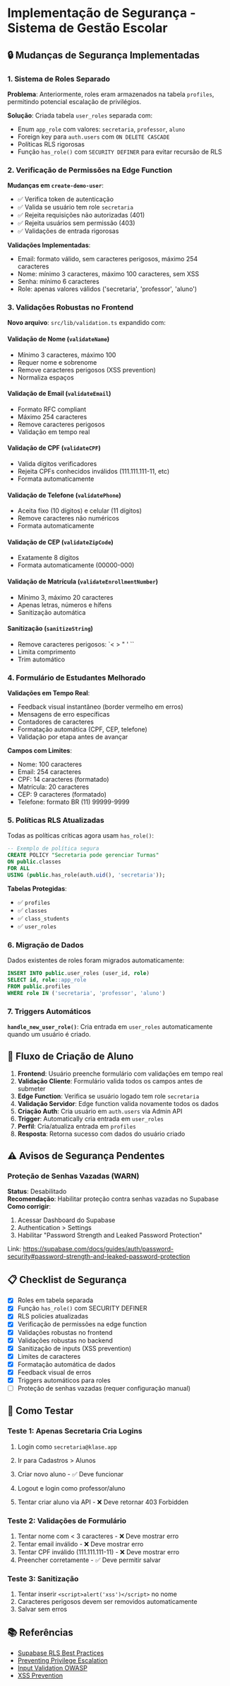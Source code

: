# Implementação de Segurança - Sistema de Gestão Escolar

## 🔒 Mudanças de Segurança Implementadas

### 1. Sistema de Roles Separado

**Problema**: Anteriormente, roles eram armazenados na tabela `profiles`, permitindo potencial escalação de privilégios.

**Solução**: Criada tabela `user_roles` separada com:
- Enum `app_role` com valores: `secretaria`, `professor`, `aluno`
- Foreign key para `auth.users` com `ON DELETE CASCADE`
- Políticas RLS rigorosas
- Função `has_role()` com `SECURITY DEFINER` para evitar recursão de RLS

### 2. Verificação de Permissões na Edge Function

**Mudanças em `create-demo-user`**:
- ✅ Verifica token de autenticação
- ✅ Valida se usuário tem role `secretaria`
- ✅ Rejeita requisições não autorizadas (401)
- ✅ Rejeita usuários sem permissão (403)
- ✅ Validações de entrada rigorosas

**Validações Implementadas**:
- Email: formato válido, sem caracteres perigosos, máximo 254 caracteres
- Nome: mínimo 3 caracteres, máximo 100 caracteres, sem XSS
- Senha: mínimo 6 caracteres
- Role: apenas valores válidos ('secretaria', 'professor', 'aluno')

### 3. Validações Robustas no Frontend

**Novo arquivo**: `src/lib/validation.ts` expandido com:

#### Validação de Nome (`validateName`)
- Mínimo 3 caracteres, máximo 100
- Requer nome e sobrenome
- Remove caracteres perigosos (XSS prevention)
- Normaliza espaços

#### Validação de Email (`validateEmail`)
- Formato RFC compliant
- Máximo 254 caracteres
- Remove caracteres perigosos
- Validação em tempo real

#### Validação de CPF (`validateCPF`)
- Valida dígitos verificadores
- Rejeita CPFs conhecidos inválidos (111.111.111-11, etc)
- Formata automaticamente

#### Validação de Telefone (`validatePhone`)
- Aceita fixo (10 dígitos) e celular (11 dígitos)
- Remove caracteres não numéricos
- Formata automaticamente

#### Validação de CEP (`validateZipCode`)
- Exatamente 8 dígitos
- Formata automaticamente (00000-000)

#### Validação de Matrícula (`validateEnrollmentNumber`)
- Mínimo 3, máximo 20 caracteres
- Apenas letras, números e hífens
- Sanitização automática

#### Sanitização (`sanitizeString`)
- Remove caracteres perigosos: `< > " ' \``
- Limita comprimento
- Trim automático

### 4. Formulário de Estudantes Melhorado

**Validações em Tempo Real**:
- Feedback visual instantâneo (border vermelho em erros)
- Mensagens de erro específicas
- Contadores de caracteres
- Formatação automática (CPF, CEP, telefone)
- Validação por etapa antes de avançar

**Campos com Limites**:
- Nome: 100 caracteres
- Email: 254 caracteres
- CPF: 14 caracteres (formatado)
- Matrícula: 20 caracteres
- CEP: 9 caracteres (formatado)
- Telefone: formato BR (11) 99999-9999

### 5. Políticas RLS Atualizadas

Todas as políticas críticas agora usam `has_role()`:

```sql
-- Exemplo de política segura
CREATE POLICY "Secretaria pode gerenciar Turmas"
ON public.classes
FOR ALL
USING (public.has_role(auth.uid(), 'secretaria'));
```

**Tabelas Protegidas**:
- ✅ `profiles`
- ✅ `classes`
- ✅ `class_students`
- ✅ `user_roles`

### 6. Migração de Dados

Dados existentes de roles foram migrados automaticamente:
```sql
INSERT INTO public.user_roles (user_id, role)
SELECT id, role::app_role
FROM public.profiles
WHERE role IN ('secretaria', 'professor', 'aluno')
```

### 7. Triggers Automáticos

**`handle_new_user_role()`**: Cria entrada em `user_roles` automaticamente quando um usuário é criado.

## 🔐 Fluxo de Criação de Aluno

1. **Frontend**: Usuário preenche formulário com validações em tempo real
2. **Validação Cliente**: Formulário valida todos os campos antes de submeter
3. **Edge Function**: Verifica se usuário logado tem role `secretaria`
4. **Validação Servidor**: Edge function valida novamente todos os dados
5. **Criação Auth**: Cria usuário em `auth.users` via Admin API
6. **Trigger**: Automatically cria entrada em `user_roles`
7. **Perfil**: Cria/atualiza entrada em `profiles`
8. **Resposta**: Retorna sucesso com dados do usuário criado

## ⚠️ Avisos de Segurança Pendentes

### Proteção de Senhas Vazadas (WARN)
**Status**: Desabilitado  
**Recomendação**: Habilitar proteção contra senhas vazadas no Supabase
**Como corrigir**: 
1. Acessar Dashboard do Supabase
2. Authentication > Settings
3. Habilitar "Password Strength and Leaked Password Protection"

Link: https://supabase.com/docs/guides/auth/password-security#password-strength-and-leaked-password-protection

## 📋 Checklist de Segurança

- [x] Roles em tabela separada
- [x] Função `has_role()` com SECURITY DEFINER
- [x] RLS policies atualizadas
- [x] Verificação de permissões na edge function
- [x] Validações robustas no frontend
- [x] Validações robustas no backend
- [x] Sanitização de inputs (XSS prevention)
- [x] Limites de caracteres
- [x] Formatação automática de dados
- [x] Feedback visual de erros
- [x] Triggers automáticos para roles
- [ ] Proteção de senhas vazadas (requer configuração manual)

## 🧪 Como Testar

### Teste 1: Apenas Secretaria Cria Logins
1. Login como `secretaria@klase.app`
2. Ir para Cadastros > Alunos
3. Criar novo aluno - ✅ Deve funcionar

4. Logout e login como professor/aluno
5. Tentar criar aluno via API - ❌ Deve retornar 403 Forbidden

### Teste 2: Validações de Formulário
1. Tentar nome com < 3 caracteres - ❌ Deve mostrar erro
2. Tentar email inválido - ❌ Deve mostrar erro
3. Tentar CPF inválido (111.111.111-11) - ❌ Deve mostrar erro
4. Preencher corretamente - ✅ Deve permitir salvar

### Teste 3: Sanitização
1. Tentar inserir `<script>alert('xss')</script>` no nome
2. Caracteres perigosos devem ser removidos automaticamente
3. Salvar sem erros

## 📚 Referências

- [Supabase RLS Best Practices](https://supabase.com/docs/guides/auth/row-level-security)
- [Preventing Privilege Escalation](https://supabase.com/docs/guides/auth/managing-user-data#advanced-techniques)
- [Input Validation OWASP](https://cheatsheetseries.owasp.org/cheatsheets/Input_Validation_Cheat_Sheet.html)
- [XSS Prevention](https://cheatsheetseries.owasp.org/cheatsheets/Cross_Site_Scripting_Prevention_Cheat_Sheet.html)
